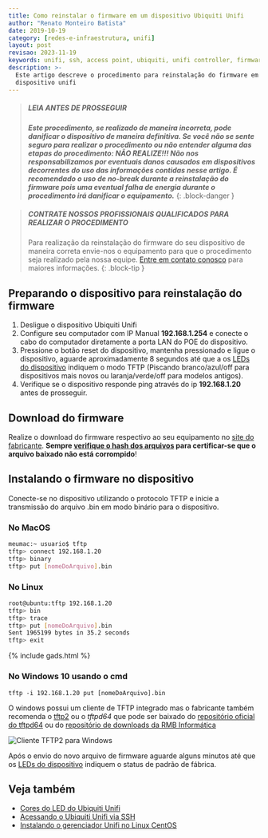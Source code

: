 ```yaml
---
title: Como reinstalar o firmware em um dispositivo Ubiquiti Unifi
author: "Renato Monteiro Batista"
date: 2019-10-19
category: [redes-e-infraestrutura, unifi]
layout: post
revisao: 2023-11-19
keywords: unifi, ssh, access point, ubiquiti, unifi controller, firmware, upgrade, info, set-inform
description: >-
  Este artigo descreve o procedimento para reinstalação do firmware em um
  dispositivo unifi
---
```


> ##### LEIA ANTES DE PROSSEGUIR
>
> _**Este procedimento, se realizado de maneira incorreta, pode danificar o dispositivo de maneira definitiva. Se você não se sente seguro para realizar o procedimento ou não entender alguma das etapas do procedimento: NÃO REALIZE!!! Não nos responsabilizamos por eventuais danos causados em dispositivos decorrentes do uso das informações contidas nesse artigo. É recomendado o uso de no-break durante a reinstalação do firmware pois uma eventual falha de energia durante o procedimento irá danificar o equipamento.**_
{: .block-danger }

> ##### CONTRATE NOSSOS PROFISSIONAIS QUALIFICADOS PARA REALIZAR O PROCEDIMENTO
>
> Para realização da reinstalação do firmware do seu dispositivo de maneira correta envie-nos o equipamento para que o procedimento seja realizado pela nossa equipe. [Entre em contato conosco](https://rmbinformatica.com/contato.html) para maiores informações.
{: .block-tip }

## Preparando o dispositivo para reinstalação do firmware

1. Desligue o dispositivo Ubiquiti Unifi
2. Configure seu computador com IP Manual **192.168.1.254** e conecte o cabo do computador diretamente a porta LAN do POE do dispositivo.
3. Pressione o botão reset do dispositivo, mantenha pressionado e ligue o dispositivo, aguarde aproximadamente 8 segundos até que a os [LEDs do dispositivo](cores-do-led-do-unifi) indiquem o modo TFTP (Piscando branco/azul/off para dispositivos mais novos ou laranja/verde/off para modelos antigos).
4. Verifique se o dispositivo responde ping através do ip **192.168.1.20** antes de prosseguir.

## Download do firmware

Realize o download do firmware respectivo ao seu equipamento no [site do fabricante](https://community.ui.com/releases). **Sempre [verifique o hash dos arquivos](http://rmbinformatica.com.br/hash.php) para certificar-se que o arquivo baixado não está corrompido**!

## Instalando o firmware no dispositivo

Conecte-se no dispositivo utilizando o protocolo TFTP e inicie a transmissão do arquivo .bin em modo binário para o dispositivo.

### No MacOS

```bash
meumac:~ usuario$ tftp
tftp> connect 192.168.1.20
tftp> binary
tftp> put [nomeDoArquivo].bin
```

### No Linux 

```bash
root@ubuntu:tftp 192.168.1.20
tftp> bin
tftp> trace
tftp> put [nomeDoArquivo].bin
Sent 1965199 bytes in 35.2 seconds 
tftp> exit
```

{% include gads.html %}

### No Windows 10 usando o cmd

```
tftp -i 192.168.1.20 put [nomeDoArquivo].bin
```

O windows possui um cliente de TFTP integrado mas o fabricante também recomenda o [tftp2](https://github.com/rmbinformatica/downloads/raw/main/tftp2.exe) ou o _tftpd64_ que pode ser baixado do [repositório oficial do tftpd64](https://bitbucket.org/phjounin/tftpd64/downloads/) ou do [repositório de downloads da RMB Informática](https://github.com/rmbinformatica/downloads/raw/main/tftpd64.464.zip)

![Cliente TFTP2 para Windows]({{site.img}}tftp2-windows.png)

Após o envio do novo arquivo de firmware aguarde alguns minutos até que os [LEDs do dispositivo](cores-do-led-do-unifi) indiquem o status de padrão de fábrica.

## Veja também

- [Cores do LED do Ubiquiti Unifi](/ajuda/redes-e-infraestrutura/unifi/cores-do-led-do-unifi)
- [Acessando o Ubiquiti Unifi via SSH](/ajuda/redes-e-infraestrutura/unifi/)
- [Instalando o gerenciador Unifi no Linux CentOS](/ajuda/redes-e-infraestrutura/unifi/instalando-o-gerenciador-unifi-no-centos)